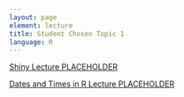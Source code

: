 ```yaml
---
layout: page
element: lecture
title: Student Chosen Topic 1
language: R
---
```


[Shiny Lecture PLACEHOLDER]()

[Dates and Times in R Lecture PLACEHOLDER]()
